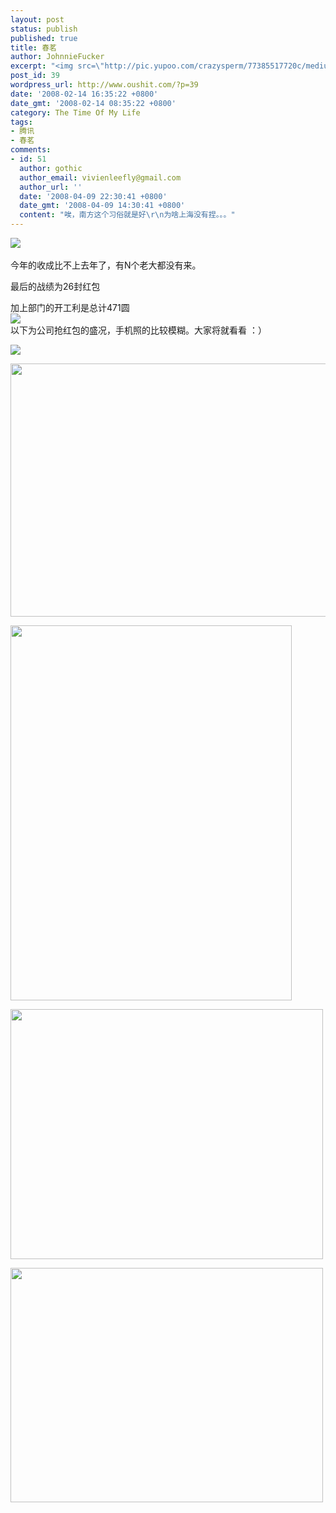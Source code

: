 ```yaml
---
layout: post
status: publish
published: true
title: 春茗
author: JohnnieFucker
excerpt: "<img src=\"http://pic.yupoo.com/crazysperm/77385517720c/medium.jpg\" />\r\n"
post_id: 39
wordpress_url: http://www.oushit.com/?p=39
date: '2008-02-14 16:35:22 +0800'
date_gmt: '2008-02-14 08:35:22 +0800'
category: The Time Of My Life
tags:
- 腾讯
- 春茗
comments:
- id: 51
  author: gothic
  author_email: vivienleefly@gmail.com
  author_url: ''
  date: '2008-04-09 22:30:41 +0800'
  date_gmt: '2008-04-09 14:30:41 +0800'
  content: "唉，南方这个习俗就是好\r\n为啥上海没有捏。。。"
---
```

<p><img src="http://pic.yupoo.com/crazysperm/77385517720c/medium.jpg" /><br />
<!--break--><a id="more-39"></a><br />
今年的收成比不上去年了，有N个老大都没有来。</p>
<p>最后的战绩为26封红包</p>
<p>加上部门的开工利是总计471圆<br />
<img src="http://pic.yupoo.com/crazysperm/47513517720d/medium.jpg" /><br />
以下为公司抢红包的盛况，手机照的比较模糊。大家将就看看 ：）</p>
<p><img src="http://pic.yupoo.com/crazysperm/47638517720d/medium.jpg" /></p>
<p><img border="0" width="540" src="http://pic.yupoo.com/crazysperm/06106518d771/cqfh24tc.jpg" height="405" /></p>
<p><img border="0" width="450" src="http://pic.yupoo.com/crazysperm/60901518d771/cnpqdur7.jpg" height="600" /></p>
<p><img border="0" width="500" src="http://pic.yupoo.com/crazysperm/76244518d772/vbl7x8s0.jpg" height="400" /></p>
<p><img border="0" width="500" src="http://pic.yupoo.com/crazysperm/37075518d771/medium.jpg" height="375" /></p>
